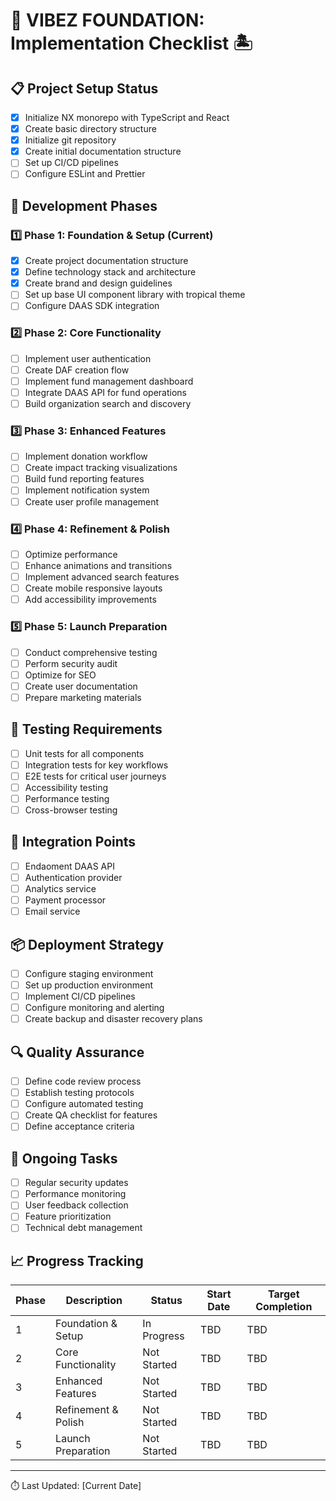 # 🌴 VIBEZ FOUNDATION: Implementation Checklist 🏝️

## 📋 Project Setup Status

- [x] Initialize NX monorepo with TypeScript and React
- [x] Create basic directory structure
- [x] Initialize git repository
- [x] Create initial documentation structure
- [ ] Set up CI/CD pipelines
- [ ] Configure ESLint and Prettier

## 🚀 Development Phases

### 1️⃣ Phase 1: Foundation & Setup (Current)

- [x] Create project documentation structure
- [x] Define technology stack and architecture
- [x] Create brand and design guidelines
- [ ] Set up base UI component library with tropical theme
- [ ] Configure DAAS SDK integration

### 2️⃣ Phase 2: Core Functionality

- [ ] Implement user authentication
- [ ] Create DAF creation flow
- [ ] Implement fund management dashboard
- [ ] Integrate DAAS API for fund operations
- [ ] Build organization search and discovery

### 3️⃣ Phase 3: Enhanced Features

- [ ] Implement donation workflow
- [ ] Create impact tracking visualizations
- [ ] Build fund reporting features
- [ ] Implement notification system
- [ ] Create user profile management

### 4️⃣ Phase 4: Refinement & Polish

- [ ] Optimize performance
- [ ] Enhance animations and transitions
- [ ] Implement advanced search features
- [ ] Create mobile responsive layouts
- [ ] Add accessibility improvements

### 5️⃣ Phase 5: Launch Preparation

- [ ] Conduct comprehensive testing
- [ ] Perform security audit
- [ ] Optimize for SEO
- [ ] Create user documentation
- [ ] Prepare marketing materials

## 🧪 Testing Requirements

- [ ] Unit tests for all components
- [ ] Integration tests for key workflows
- [ ] E2E tests for critical user journeys
- [ ] Accessibility testing
- [ ] Performance testing
- [ ] Cross-browser testing

## 🔄 Integration Points

- [ ] Endaoment DAAS API
- [ ] Authentication provider
- [ ] Analytics service
- [ ] Payment processor
- [ ] Email service

## 📦 Deployment Strategy

- [ ] Configure staging environment
- [ ] Set up production environment
- [ ] Implement CI/CD pipelines
- [ ] Configure monitoring and alerting
- [ ] Create backup and disaster recovery plans

## 🔍 Quality Assurance

- [ ] Define code review process
- [ ] Establish testing protocols
- [ ] Configure automated testing
- [ ] Create QA checklist for features
- [ ] Define acceptance criteria

## 🔄 Ongoing Tasks

- [ ] Regular security updates
- [ ] Performance monitoring
- [ ] User feedback collection
- [ ] Feature prioritization
- [ ] Technical debt management

## 📈 Progress Tracking

| Phase | Description | Status | Start Date | Target Completion |
|-------|-------------|--------|------------|-------------------|
| 1     | Foundation & Setup | In Progress | TBD | TBD |
| 2     | Core Functionality | Not Started | TBD | TBD |
| 3     | Enhanced Features | Not Started | TBD | TBD |
| 4     | Refinement & Polish | Not Started | TBD | TBD |
| 5     | Launch Preparation | Not Started | TBD | TBD |

---

⏱️ Last Updated: [Current Date] 